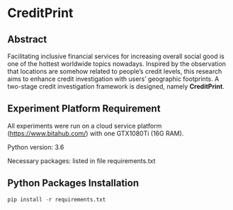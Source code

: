 # CreditPrint

## Abstract

Facilitating inclusive financial services for increasing overall social good is one of the hottest worldwide topics nowadays.  Inspired by the observation that locations are somehow related to people’s credit levels, this research aims to enhance credit investigation with users’ geographic footprints. A two-stage credit investigation framework is designed, namely **CreditPrint**.

## Experiment Platform Requirement

All experiments were run on a cloud service platform (https://www.bitahub.com/) with one GTX1080Ti (16G RAM). 

Python version: 3.6

Necessary packages: listed in file requirements.txt

## Python Packages Installation

```python
pip install -r requirements.txt
```

